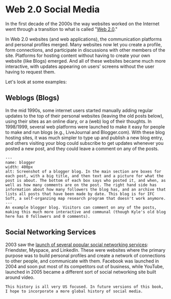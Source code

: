 # Web 2.0 Social Media

In the first decade of the 2000s the way websites worked on the Internet went through a transition to what is called "[Web 2.0](https://en.wikipedia.org/wiki/Web_2.0)."

In Web 2.0 websites (and web applications), the communication platforms and personal profiles merged. Many websites now let you create a profile, form connections, and participate in discussions with other members of the site. Platforms for hosting content without having to create your own website (like Blogs) emerged. And all of these websites became much more interactive, with updates appearing on users' screens without the user having to request them.

Let's look at some examples:

## Weblogs (Blogs)
In the mid 1990s, some internet users started manually adding regular updates to the top of their personal websites (leaving the old posts below), using their sites as an online diary, or a (web) log of their thoughts. In 1998/1999, several web platforms were launched to make it easy for people to make and run blogs (e.g., LiveJournal and Blogger.com). With these blog hosting sites, it was much simpler to type up and publish a new blog entry, and others visiting your blog could subscribe to get updates whenever you posted a new post, and they could leave a comment on any of the posts.

```{figure} blogger_kyle_ifcsoft.png
---
name: blogger
width: 400px
alt: Screenshot of a blogger blog. In the main section are boxes for each post, with a big title, and then text and a picture for what the post is about. The bottom of each box says who posted it, and when, as well as how many comments are on the post. The right hand side has information about how many followers the blog has, and an archive that lists all posts that have been made by date. This blog is for IFC Soft, a self-organzing map research program that doesn't work anymore.
---
An example blogger blog. Visitors can comment on any of the posts, making this much more interactive and communal (though Kyle's old blog here has 0 followers and 0 comments).
```

## Social Networking Services

2003 saw the [launch of several popular social networking services](https://en.wikipedia.org/wiki/Social_networking_service#History): Friendster, Myspace, and LinkedIn. These were websites where the primary purpose was to build personal profiles and create a network of connections to other people, and communicate with them. Facebook was launched in 2004 and soon put most of its competitors out of business, while YouTube, launched in 2005 became a different sort of social networking site built around video.


```{note}
This history is all very US focused. In future versions of this book, I hope to incorporate a more global history of social media.
```
